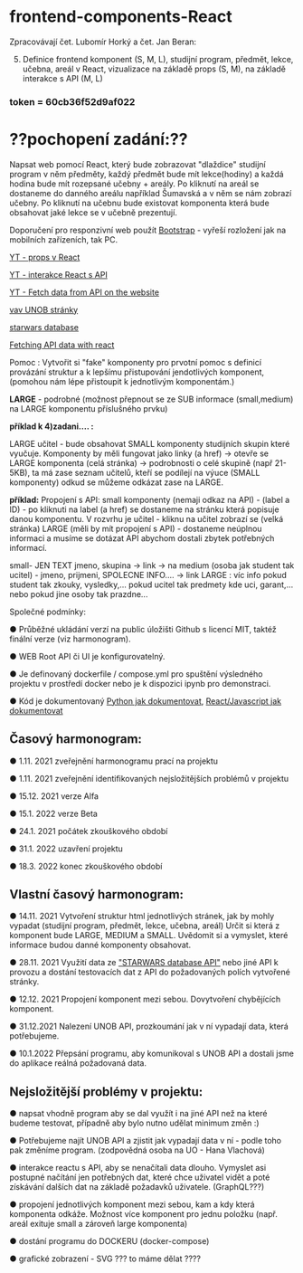 # frontend-components-React
Zpracovávají čet. Lubomír Horký a čet. Jan Beran:

5. Definice frontend komponent (S, M, L), studijní program, předmět, lekce, učebna, areál v React, vizualizace na základě props (S, M), na základě interakce s API (M, L)

### token = 60cb36f52d9af022

# ??pochopení zadání:??
Napsat web pomocí React, který bude zobrazovat "dlaždice" studijní program v něm předměty, každý předmět bude mít lekce(hodiny) a každá hodina bude mít rozepsané učebny + areály. Po kliknutí na areál se dostaneme do danného areálu například Šumavská a v něm se nám zobrazí učebny. Po kliknutí na učebnu bude existovat komponenta která bude obsahovat jaké lekce se v učebně prezentují.


Doporučení pro responzivní web použít [Bootstrap](https://www.w3schools.com/bootstrap4/bootstrap_get_started.asp) - vyřeší rozložení jak na mobilních zařízeních, tak PC.

[YT - props v React](https://youtu.be/DLX62G4lc44?t=4366)

[YT - interakce React s API](https://youtu.be/DLX62G4lc44?t=12346)

[YT - Fetch data from API on the website](https://youtu.be/T3Px88x_PsA)

[vav UNOB stránky](https://vav.unob.cz/person/index/542704)

[starwars database](https://swapi.co/)

[Fetching API data with react](https://dev.to/olenadrugalya/ways-of-getting-data-from-api-in-react-2kpf)

Pomoc : Vytvořit si "fake" komponenty pro prvotní pomoc s definicí provázání struktur a k lepšímu přistupování jendotlivých komponent, (pomohou nám lépe přistoupit k jednotlivým komponentám.)

**LARGE** - podrobné (možnost přepnout se ze SUB informace (small,medium) na LARGE komponentu příslušného prvku)

**příklad k 4)zadani.... :**

LARGE učitel - bude obsahovat SMALL komponenty studijních skupin které vyučuje.
Komponenty by měli fungovat jako linky (a href) -> otevře se LARGE komponenta (celá stránka) -> podrobnosti o celé skupině (např 21-5KB), ta má zase seznam učitelů, kteří se podílejí na výuce (SMALL komponenty) odkud se můžeme odkázat zase na LARGE.

**příklad:**
Propojení s API:
small komponenty (nemaji odkaz na API) - (label a ID) - po kliknuti na label (a href) se dostaneme na stránku která popisuje danou komponentu.
V rozvrhu je učitel - kliknu na učitel zobrazí se (velká stránka) 
LARGE (měli by mít propojení s API) - dostaneme neúplnou informaci a musíme se dotázat API abychom dostali zbytek potřebných informací.

small- JEN TEXT jmeno, skupina -> link -> na medium (osoba jak student tak ucitel) - jmeno, prijmeni, SPOLECNE INFO.... -> link LARGE : víc info pokud student tak zkouky, vysledky,... pokud ucitel tak predmety kde uci, garant,... nebo pokud jine osoby tak prazdne...

Společné podmínky:

● Průběžné ukládání verzí na public úložišti Github s licencí MIT, taktéž finální verze (viz harmonogram).

● WEB Root API či UI je konfigurovatelný.

● Je definovaný dockerfile / compose.yml pro spuštění výsledného projektu v prostředí docker nebo je k dispozici ipynb pro demonstraci.

● Kód je dokumentovaný [Python jak dokumentovat](https://realpython.com/documenting-python-code/), [React/Javascript jak dokumentovat](https://jsdoc.app/about-getting-started.html )


Časový harmonogram:
----

● 1.11. 2021 zveřejnění harmonogramu prací na projektu

● 1.11. 2021 zveřejnění identifikovaných nejsložitějších problémů v projektu

● 15.12. 2021 verze Alfa

● 15.1. 2022 verze Beta

● 24.1. 2021 počátek zkouškového období

● 31.1. 2022 uzavření projektu

● 18.3. 2022 konec zkouškového období

Vlastní časový harmonogram:
----

● 14.11. 2021 Vytvoření struktur html jednotlivých stránek, jak by mohly vypadat (studijní program, předmět, lekce, učebna, areál) Určit si která z komponent bude LARGE, MEDIUM a SMALL. Uvědomit si a vymyslet, které informace budou danné komponenty obsahovat.

● 28.11. 2021 Využití data ze ["STARWARS database API"](https://swapi.co/) nebo jiné API k provozu a dostání testovacích dat z API do požadovaných polích vytvořené stránky.

● 12.12. 2021 Propojení komponent mezi sebou. Dovytvoření chybějících komponent.

● 31.12.2021 Nalezení UNOB API, prozkoumání jak v ní vypadají data, která potřebujeme.

● 10.1.2022 Přepsání programu, aby komunikoval s UNOB API a dostali jsme do aplikace reálná požadovaná data.

Nejsložitější problémy v projektu:
----
● napsat vhodně program aby se dal využít i na jiné API než na které budeme testovat, případně aby bylo nutno udělat minimum změn :)

● Potřebujeme najít UNOB API a zjistit jak vypadají data v ní - podle toho pak změníme program. (zodpovědná osoba na UO - Hana Vlachová)

● interakce reactu s API, aby se nenačítali data dlouho. Vymyslet asi postupné načítání jen potřebných dat, které chce uživatel vidět a poté získávání dalších dat na základě požadavků uživatele. (GraphQL???)

● propojení jednotlivých komponent mezi sebou, kam a kdy která komponenta odkáže. Možnost více komponent pro jednu položku (např. areál exituje small a zároveň large komponenta)

● dostání programu do DOCKERU (docker-compose)

● grafické zobrazení - SVG ??? to máme dělat ????
